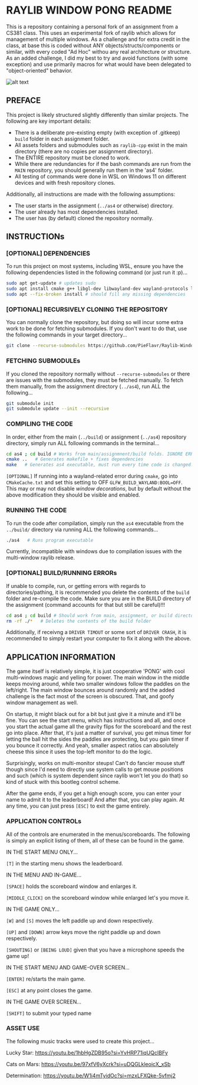 # RAYLIB WINDOW PONG README

This is a repository containing a personal fork of an assignment from a CS381 class. This uses an experimental fork of raylib which allows for management of multiple windows. As a challenge and for extra credit in the class, at base this is coded without ANY objects/structs/components or similar, with every coded "Ad Hoc" withou any real architecture or structure. As an added challenge, I did my best to try and avoid functions (with some exception) and use primarily macros for what would have been delegated to "object-oriented" behavior.

![alt text](custom_assets/pongpongpong.gif)

## PREFACE

This project is likely structured slightly differently than similar projects. The following are key important details:

* There is a deliberate pre-existing empty (with exception of .gitkeep) `build` folder in each assignment folder.
* All assets folders and submodules such as `raylib-cpp` exist in the main directory (there are no copies per assignment directory).
* The ENTIRE repository must be cloned to work.
* While there are redundancies for if the bash commands are run from the `MAIN` repository, you should generally run them in the 'as4' folder.
* All testing of commands were done in WSL on Windows 11 on different devices and with fresh repository clones.

Additionally, all instructions are made with the following assumptions:

* The user starts in the assignment (`../as4` or otherwise) directory.
* The user already has most dependencies installed.
* The user has (by default) cloned the repository normally.

## INSTRUCTIONs

### [OPTIONAL] DEPENDENCIES

To run this project on most systems, including WSL, ensure you have the following dependencies listed in the following command (or just run it :p)...

```bash
sudo apt get-update # updates sudo
sudo apt install cmake g++ libgl-dev libwayland-dev wayland-protocols libxrandr-dev pkg-config libxkbcommon-dev libxinerama-dev libxcursor-dev libxi-dev mesa-utils build-essential cmake xorg-dev pulseaudio
sudo apt --fix-broken install # should fill any missing dependencies
```

### [OPTIONAL] RECURSIVELY CLONING THE REPOSITORY

You can normally clone the repository, but doing so will incur some extra work to be done for fetching submodules. If you don't want to do that, use the following commands in your target directory...

```bash
git clone --recurse-submodules https://github.com/PieFlavr/Raylib-Window-Pong
```

### FETCHING SUBMODULEs

If you cloned the repository normally without `--recurse-submodules` or there are issues with the submodules, they must be fetched manually.
To fetch them manually, from the assignment directory (`../as4`), run ALL the following...

```bash
git submodule init 
git submodule update --init --recursive 
```

### COMPILING THE CODE

In order, either from the main (`../build`) or assignment (`../as4`) repository directory, simply run ALL following commands in the terminal...

```bash
cd as4 ; cd build # Works from main/assignmnent/build folds. IGNORE ERRORS FROM THIS!!!
cmake ..   # Generates makefile + fixes dependencies
make   # Generates as4 executable, must run every time code is changed.
```

`[OPTIONAL]` If running into a wayland-related error during `cmake`, go into `CMakeCache.txt` and set this setting to OFF `GLFW_BUILD_WAYLAND:BOOL=OFF`.
This may or may not disable *window decorations*, but by default without the above modification they should be visible and enabled.

### RUNNING THE CODE

To run the code after compilation, simply run the `as4` executable from the `../build/` directory via running ALL the following commands...

```bash
./as4   # Runs program executable
```

Currently, incompatible with windows due to compilation issues with the multi-window raylib release.

### [OPTIONAL] BUILD/RUNNING ERRORs

If unable to compile, run, or getting errors with regards to directories/pathing, it is recommended you delete the contents of the `build` folder and re-compile the code. Make sure you are in the BUILD directory of the assignment (command accounts for that but still be careful)!!!

```bash
cd as4 ; cd build # Should work from main, assignment, or build directory... IGNORE ERRORS FROM THIS (accounts for being in either main/assignment/build directory)
rm -rf ./*   # Deletes the contents of the build folder
```

Additionally, if receivng a `DRIVER TIMOUT` or some sort of `DRIVER CRASH`, it is recommended to simply restart your computer to fix it along with the above.

## APPLICATION INFORMATION

The game itself is relatively simple, it is just cooperative 'PONG' with cool multi-windows magic and yelling for power. The main window in the middle keeps moving around, while two smaller windows follow the paddles on the left/right. The main window bounces around randomly and the added challenge is the fact most of the screen is obscured. That, and goofy window management as well.

On startup, it might black out for a bit but just give it a minute and it'll be fine. You can see the start menu, which has instructions and all, and once you start the actual game all the gravity flips for the scoreboard and the rest go into place. After that, it's just a matter of survival, you get minus timer for letting the ball hit the sides the paddles are protecting, but you gain timer if you bounce it correctly. And yeah, smaller aspect ratios can absolutely cheese this since it uses the top-left monitor to do the logic.

Surprisingly, works on multi-monitor steups! Can't do fancier mouse stuff though since I'd need to directly use system calls to get mouse positions and such (which is system dependent since raylib won't let you do that) so kind of stuck with this bootleg control scheme.

After the game ends, if you get a high enough score, you can enter your name to admit it to the leaderboard! And after that, you can play again. At any time, you can just press `[ESC]` to exit the game entirely.

### APPLICATION CONTROLs

All of the controls are enumerated in the menus/scoreboards. The following is simply an explicit listing of them, all of these can be found in the game. 

IN THE START MENU ONLY...

`[T]` in the starting menu shows the leaderboard.

IN THE MENU AND IN-GAME...

`[SPACE]` holds the scoreboard window and enlarges it.

`[MIDDLE_CLICK]` on the scoreboard window while enlarged let's you move it.

IN THE GAME ONLY...

`[W]` and `[S]` moves the left paddle up and down respectively.

`[UP]` and `[DOWN]` arrow keys move the right paddle up and down respectively.

`[SHOUTING]` or `[BEING LOUD]` given that you have a microphone speeds the game up!

IN THE START MENU AND GAME-OVER SCREEN...

`[ENTER]` re/starts the main game.

`[ESC]` at any point closes the game.

IN THE GAME OVER SCREEN...

`[SHIFT]` to submit your typed name

### ASSET USE

The following music tracks were used to create this project...

Lucky Star: https://youtu.be/1hbHgZDB95o?si=YvHRP71iqUQcIBFy 

Cats on Mars: https://youtu.be/97xfV6yXcrk?si=uDQGLkleoicX_xSb 

Determination: https://youtu.be/W1i4mTyidOc?si=mzxLFXQke-5vfmj2 
